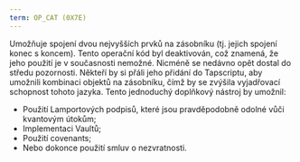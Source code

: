 ```yaml
---
term: OP_CAT (0X7E)
---
```


Umožňuje spojení dvou nejvyšších prvků na zásobníku (tj. jejich spojení konec s koncem). Tento operační kód byl deaktivován, což znamená, že jeho použití je v současnosti nemožné. Nicméně se nedávno opět dostal do středu pozornosti. Někteří by si přáli jeho přidání do Tapscriptu, aby umožnili kombinaci objektů na zásobníku, čímž by se zvýšila vyjadřovací schopnost tohoto jazyka. Tento jednoduchý doplňkový nástroj by umožnil:
* Použití Lamportových podpisů, které jsou pravděpodobně odolné vůči kvantovým útokům;
* Implementaci Vaultů;
* Použití covenants;
* Nebo dokonce použití smluv o nezvratnosti.